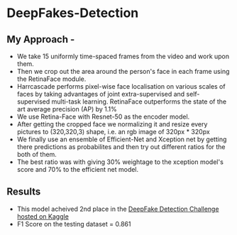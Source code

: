 # DeepFakes-Detection

## My Approach -

- We take 15 uniformly time-spaced frames from the video and work upon them.
- Then we crop out the area around the person's face in each frame using the RetinaFace module.
- Harrcascade performs pixel-wise face localisation on various scales of faces by taking advantages of joint extra-supervised and self-supervised multi-task learning. RetinaFace outperforms the state of the art average precision (AP) by 1.1% 
- We use Retina-Face with Resnet-50 as the encoder model.
- After getting the cropped face we normalizing it and resize every pictures to (320,320,3) shape, i.e. an rgb image of 320px * 320px
- We finally use an ensemble of Efficient-Net and Xception net by getting there predictions as probabilites and then try out different ratios for the both of them.
- The best ratio was with giving 30% weightage to the xception model's score and 70% to the efficient net model.

## Results
- This model acheived 2nd place in the [DeepFake Detection Challenge hosted on Kaggle](https://www.kaggle.com/competitions/deepfake-detection/overview)
- F1 Score on the testing dataset = 0.861

